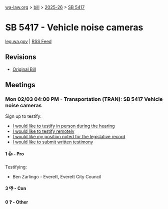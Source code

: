[wa-law.org](/) > [bill](/bill/) > [2025-26](/bill/2025-26/) > [SB 5417](/bill/2025-26/sb/5417/)

# SB 5417 - Vehicle noise cameras
[leg.wa.gov](https://app.leg.wa.gov/billsummary?BillNumber=5417&Year=2025&Initiative=false) | [RSS Feed](./rss.xml)

## Revisions
* [Original Bill](1/)

## Meetings
### Mon 02/03 04:00 PM - Transportation (TRAN): SB 5417 Vehicle noise cameras
Sign up to testify:
* [I would like to testify in person during the hearing](https://app.leg.wa.gov/csi/Testifier/Add?chamber=House&mId=32626&aId=162972&caId=25315&tId=1)
* [I would like to testify remotely](https://app.leg.wa.gov/csi/Testifier/Add?chamber=House&mId=32626&aId=162972&caId=25315&tId=2)
* [I would like my position noted for the legislative record](https://app.leg.wa.gov/csi/Testifier/Add?chamber=House&mId=32626&aId=162972&caId=25315&tId=3)
* [I would like to submit written testimony](https://app.leg.wa.gov/csi/Testifier/Add?chamber=House&mId=32626&aId=162972&caId=25315&tId=4)

#### 1 👍 - Pro
Testifying:
* Ben Zarlingo - Everett, Everett City Council

#### 3 👎 - Con

#### 0 ❓ - Other
